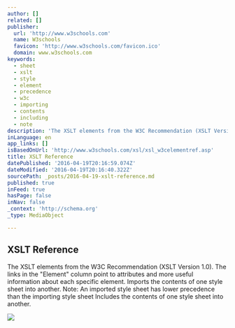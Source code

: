 ```yaml
---
author: []
related: []
publisher:
  url: 'http://www.w3schools.com'
  name: W3schools
  favicon: 'http://www.w3schools.com/favicon.ico'
  domain: www.w3schools.com
keywords:
  - sheet
  - xslt
  - style
  - element
  - precedence
  - w3c
  - importing
  - contents
  - including
  - note
description: 'The XSLT elements from the W3C Recommendation (XSLT Version 1.0). The links in the "Element" column point to attributes and more useful information about each specific element. Imports the contents of one style sheet into another. Note: An imported style sheet has lower precedence than the importing style sheet Includes the contents of one style sheet into another.'
inLanguage: en
app_links: []
isBasedOnUrl: 'http://www.w3schools.com/xsl/xsl_w3celementref.asp'
title: XSLT Reference
datePublished: '2016-04-19T20:16:59.074Z'
dateModified: '2016-04-19T20:16:40.322Z'
sourcePath: _posts/2016-04-19-xslt-reference.md
published: true
inFeed: true
hasPage: false
inNav: false
_context: 'http://schema.org'
_type: MediaObject

---
```

<article style=""><h1>XSLT Reference</h1><p>The XSLT elements from the W3C Recommendation (XSLT Version 1.0). The links in the "Element" column point to attributes and more useful information about each specific element. Imports the contents of one style sheet into another. Note: An imported style sheet has lower precedence than the importing style sheet Includes the contents of one style sheet into another.</p><img src="http://www.w3schools.com/images/colorpicker.gif" /></article>